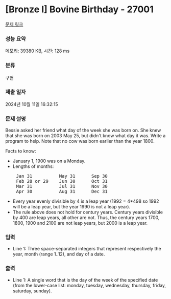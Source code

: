 # [Bronze I] Bovine Birthday - 27001 

[문제 링크](https://www.acmicpc.net/problem/27001) 

### 성능 요약

메모리: 39380 KB, 시간: 128 ms

### 분류

구현

### 제출 일자

2024년 10월 11일 16:32:15

### 문제 설명

<p>Bessie asked her friend what day of the week she was born on. She knew that she was born on 2003 May 25, but didn't know what day it was. Write a program to help. Note that no cow was born earlier than the year 1800.</p>

<p>Facts to know:</p>

<ul>
	<li>January 1, 1900 was on a Monday.</li>
	<li>Lengths of months:</li>
</ul>

<pre>    Jan 31          May 31      Sep 30
    Feb 28 or 29    Jun 30      Oct 31
    Mar 31          Jul 31      Nov 30
    Apr 30          Aug 31      Dec 31
</pre>

<ul>
	<li>Every year evenly divisible by 4 is a leap year (1992 = 4*498 so 1992 will be a leap year, but the year 1990 is not a leap year).</li>
	<li>The rule above does not hold for century years. Century years divisible by 400 are leap years, all other are not. Thus, the century years 1700, 1800, 1900 and 2100 are not leap years, but 2000 is a leap year.</li>
</ul>

### 입력 

 <ul>
	<li>Line 1: Three space-separated integers that represent respectively the year, month (range 1..12), and day of a date.</li>
</ul>

### 출력 

 <ul>
	<li>Line 1: A single word that is the day of the week of the specified date (from the lower-case list: monday, tuesday, wednesday, thursday, friday, saturday, sunday).</li>
</ul>

